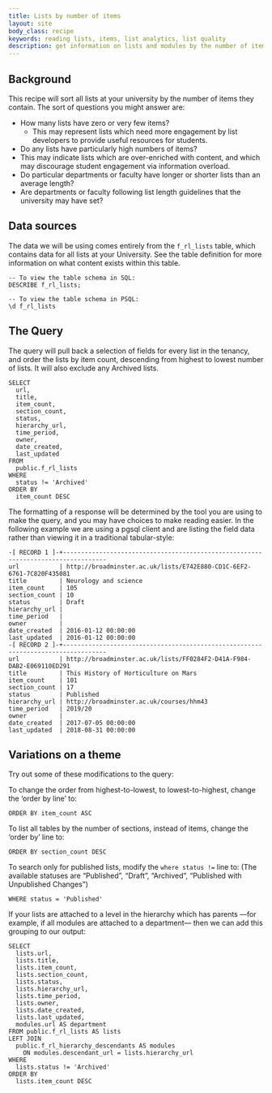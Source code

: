 ```yaml
---
title: Lists by number of items
layout: site
body_class: recipe
keywords: reading lists, items, list analytics, list quality
description: get information on lists and modules by the number of items or sections they contain.
---
```


## Background
This recipe will sort all lists at your university by the number of items they contain.  The sort of questions you might answer are:

* How many lists have zero or very few items?
  * This may represent lists which need more engagement by list developers to provide useful resources for students.
* Do any lists have particularly high numbers of items?
* This may indicate lists which are over-enriched with content, and which may discourage student engagement via information overload.
* Do particular departments or faculty have longer or shorter lists than an average length?
* Are departments or faculty following list length guidelines that the university may have set?

## Data sources
The data we will be using comes entirely from the ``f_rl_lists`` table, which contains data for all lists at your University.  See the table definition for more information on what content exists within this table.

```redshift
-- To view the table schema in SQL:
DESCRIBE f_rl_lists;
 
-- To view the table schema in PSQL:
\d f_rl_lists
```

## The Query
The query will pull back a selection of fields for every list in the tenancy, and order the lists by item count, descending from highest to lowest number of lists.  It will also exclude any Archived lists.

```redshift
SELECT 
  url, 
  title, 
  item_count, 
  section_count, 
  status, 
  hierarchy_url, 
  time_period, 
  owner, 
  date_created, 
  last_updated 
FROM 
  public.f_rl_lists
WHERE 
  status != 'Archived'
ORDER BY 
  item_count DESC
```

The formatting of a response will be determined by the tool you are using to make the query, and you may have choices to make reading easier.  In the following example we are using a pgsql client and are listing the field data rather than viewing it in a traditional tabular-style:

```redshift
-[ RECORD 1 ]-+----------------------------------------------------------------------------------
url           | http://broadminster.ac.uk/lists/E742E880-CD1C-6EF2-6761-7C820F435081
title         | Neurology and science
item_count    | 105
section_count | 10
status        | Draft
hierarchy_url |
time_period   |
owner         |
date_created  | 2016-01-12 00:00:00
last_updated  | 2016-01-12 00:00:00
-[ RECORD 2 ]-+----------------------------------------------------------------------------------
url           | http://broadminster.ac.uk/lists/FF0284F2-D41A-F984-DAB2-E069110ED291
title         | This History of Horticulture on Mars
item_count    | 101
section_count | 17
status        | Published
hierarchy_url | http://broadminster.ac.uk/courses/hhm43
time_period   | 2019/20
owner         |
date_created  | 2017-07-05 00:00:00
last_updated  | 2018-08-31 00:00:00
```
 

## Variations on a theme
Try out some of these modifications to the query:

To change the order from highest-to-lowest, to lowest-to-highest, change the ‘order by line’ to:

```redshift
ORDER BY item_count ASC
```

To list all tables by the number of sections, instead of items, change the ‘order by’ line to:

```redshift
ORDER BY section_count DESC
```

To search only for published lists, modify the `where status !=` line to:
(The available statuses are “Published”, “Draft”, “Archived”, “Published with Unpublished Changes”)

```redshift
WHERE status = 'Published'
```

If your lists are attached to a level in the hierarchy which has parents —for example, if all modules are attached to a department— then we can add this grouping to our output:

```redshift
SELECT 
  lists.url, 
  lists.title, 
  lists.item_count, 
  lists.section_count, 
  lists.status, 
  lists.hierarchy_url, 
  lists.time_period, 
  lists.owner, 
  lists.date_created, 
  lists.last_updated, 
  modules.url AS department 
FROM public.f_rl_lists AS lists
LEFT JOIN 
  public.f_rl_hierarchy_descendants AS modules 
  	ON modules.descendant_url = lists.hierarchy_url
WHERE 
  lists.status != 'Archived'
ORDER BY 
  lists.item_count DESC
```


